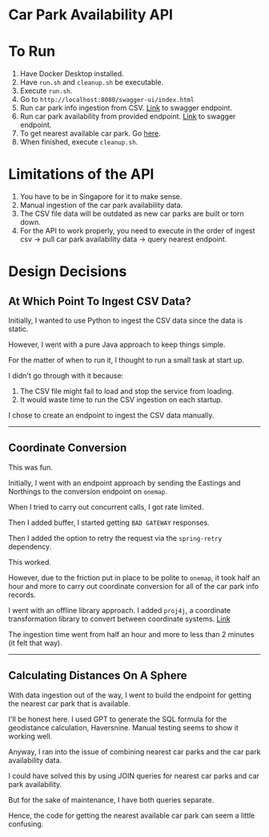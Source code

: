 # Car Park Availability API

# To Run
1. Have Docker Desktop installed.
2. Have `run.sh` and `cleanup.sh` be executable.
3. Execute `run.sh`.
4. Go to `http://localhost:8080/swagger-ui/index.html`
5. Run car park info ingestion from CSV. [Link](http://localhost:8080/swagger-ui/index.html#/Data%20Ingestion%20Controller/ingestCarParkInfo) to swagger endpoint.
6. Run car park availability from provided endpoint. [Link](http://localhost:8080/swagger-ui/index.html#/Data%20Ingestion%20Controller/pullCarParkAvailability) to swagger endpoint.
7. To get nearest available car park. Go [here](http://localhost:8080/swagger-ui/index.html#/Car%20Park%20Controller/nearest).
8. When finished, execute `cleanup.sh`.

# Limitations of the API
1. You have to be in Singapore for it to make sense.
2. Manual ingestion of the car park availability data.
3. The CSV file data will be outdated as new car parks are built or torn down.
4. For the API to work properly, you need to execute in the order of ingest csv -> pull car park availability data -> query nearest endpoint.

# Design Decisions

## At Which Point To Ingest CSV Data?
Initially, I wanted to use Python to ingest the CSV data since the data is static.

However, I went with a pure Java approach to keep things simple.

For the matter of when to run it, I thought to run a small task at start up.

I didn't go through with it because:

1. The CSV file might fail to load and stop the service from loading.
2. It would waste time to run the CSV ingestion on each startup.

I chose to create an endpoint to ingest the CSV data manually.

---

## Coordinate Conversion
This was fun.

Initially, I went with an endpoint approach by sending the Eastings and Northings to the conversion endpoint on `onemap`.

When I tried to carry out concurrent calls, I got rate limited.

Then I added buffer, I started getting `BAD GATEWAY` responses.

Then I added the option to retry the request via the `spring-retry` dependency.

This worked.

However, due to the friction put in place to be polite to `onemap`, it took half an hour and more to carry out coordinate conversion for all of the car park info records.

I went with an offline library approach. I added `proj4j`, a coordinate transformation library to convert between coordinate systems. [Link](https://trac.osgeo.org/proj4j/)

The ingestion time went from half an hour and more to less than 2 minutes (it felt that way).

---

## Calculating Distances On A Sphere

With data ingestion out of the way, I went to build the endpoint for getting the nearest car park that is available.

I'll be honest here. I used GPT to generate the SQL formula for the geodistance calculation, Haversnine. Manual testing seems to show it working well.

Anyway, I ran into the issue of combining nearest car parks and the car park availability data.

I could have solved this by using JOIN queries for nearest car parks and car park availability.

But for the sake of maintenance, I have both queries separate.

Hence, the code for getting the nearest available car park can seem a little confusing.
